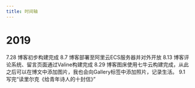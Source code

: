 ```yaml
---
title: 时间轴
---
```


# 2019
7.28 博客初步构建完成
8.7  博客部署至阿里云ECS服务器并对外开放
8.13 博客评论系统、留言页面通过Valine构建完成
8.29 博客图床使用七牛云构建完成，从此之后可以在博文中添加图片，我也会向Gallery标签中添加照片，记录生活。
9.1  写完“读里尔克《给青年诗人的十封信》”
